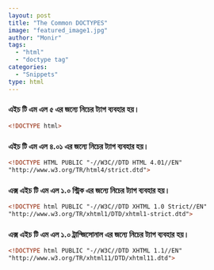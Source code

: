 ```yaml
---
layout: post
title: "The Common DOCTYPES"
image: "featured_image1.jpg"
author: "Monir"
tags:
  - "html"
  - "doctype tag"
categories:
  - "Snippets"
type: html  
---
```


### এইচ টি এম এল ৫ এর জন্যে নিচের ট্যাগ ব্যবহার হয়।

<!--more-->


```html
<!DOCTYPE html>
```

### এইচ টি এম এল ৪.০১ এর জন্যে নিচের ট্যাগ ব্যবহার হয়।

```html
<!DOCTYPE HTML PUBLIC "-//W3C//DTD HTML 4.01//EN"
"http://www.w3.org/TR/html4/strict.dtd">
```

### এক্স এইচ টি এম এল ১.০ স্ট্রিক এর জন্যে নিচের ট্যাগ ব্যবহার হয়।

```html
<!DOCTYPE html PUBLIC "-//W3C//DTD XHTML 1.0 Strict//EN"
"http://www.w3.org/TR/xhtml1/DTD/xhtml1-strict.dtd">
```

### এক্স এইচ টি এম এল ১.০ ট্রান্জিসোনাল এর জন্যে নিচের ট্যাগ ব্যবহার হয়।

```html
<!DOCTYPE html PUBLIC "-//W3C//DTD XHTML 1.1//EN"
"http://www.w3.org/TR/xhtml11/DTD/xhtml11.dtd">
```
